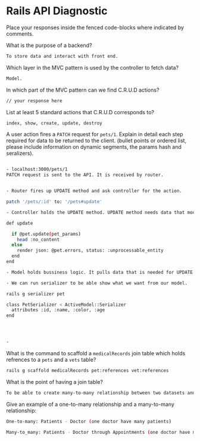 # Rails API Diagnostic

Place your responses inside the fenced code-blocks where indicated by comments.


What is the purpose of a backend?

```bash
To store data and interact with front end.
```

Which layer in the MVC pattern is used by the controller to fetch data?

```bash
Model.
```

In which part of the MVC pattern can we find C.R.U.D actions?

```bash
// your response here
```
List at least 5 standard actions that C.R.U.D corresponds to?

```bash
index, show, create, update, destroy
```

A user action fires a `PATCH` request for `pets/1`. Explain in detail each step
required for data to be returned to the client. (bullet points or ordered list,
please include information on dynamic segments, the params hash and seralizers).

```bash

- localhost:3000/pets/1
PATCH request is sent to the API. It is received by router.


- Router fires up UPDATE method and ask controller for the action.

patch '/pets/:id' to: '/pets#update'

- Controller holds the UPDATE method. UPDATE method needs data that model Pet holds.

def update

  if @pet.update(pet_params)
    head :no_content
  else
    render json: @pet.errors, status: :unprocessable_entity
  end
end

- Model holds bussiness logic. It pulls data that is needed for UPDATE method and sends it back to the controller. Controller sends it back to the router. Once the page is refreshed, we will be able to see our json.

- We can run serializer to be able show what we want from our model.

rails g serializer pet

class PetSerializer < ActiveModel::Serializer
  attributes :id, :name, :color, :age
end




-

```

What is the command to scaffold a `medicalRecords` join table which holds
refrences to a `pets` and a `vets` table?

```bash
rails g scaffold medicalRecords pet:references vet:references
```

What is the point of having a join table?

```bash
To be able to create many-to-many relationship between two datasets and to relate one to another.
```

Give an example of a one-to-many relationship and a many-to-many relationship:

```bash
One-to-many: Patients - Doctor (one doctor have many patients)

Many-to_many: Patients - Doctor through Appointments (one doctor have many patients, and one patient have many docotors through appointment join table. Appointment join table will refrence both docors and patients -- patient_id, doctor_id. Appointment join table can include other data too like time, duration of the appointment etc.)
```
